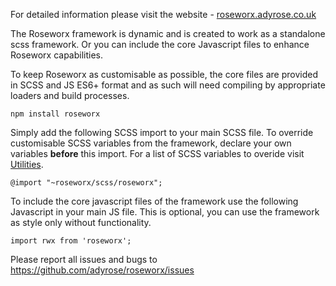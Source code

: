 For detailed information please visit the website - <a target="_blank" href="https://roseworx.adyrose.co.uk">roseworx.adyrose.co.uk</a>


The Roseworx framework is dynamic and is created to work as a standalone scss framework. Or you can include the core Javascript files to enhance Roseworx capabilities.


To keep Roseworx as customisable as possible, the core files are provided in SCSS and JS ES6+ format and as such will need compiling by appropriate loaders and build processes.


`npm install roseworx`



Simply add the following SCSS import to your main SCSS file. To override customisable SCSS variables from the framework, declare your own variables **before** this import. For a list of SCSS variables to overide visit <a target="_blank" href="https://roseworx.adyrose.co.uk/toolbox">Utilities</a>.


`@import "~roseworx/scss/roseworx";`



To include the core javascript files of the framework use the following Javascript in your main JS file. This is optional, you can use the framework as style only without functionality.


`import rwx from 'roseworx';`


Please report all issues and bugs to <a href="https://github.com/adyrose/roseworx/issues">https://github.com/adyrose/roseworx/issues</a>
